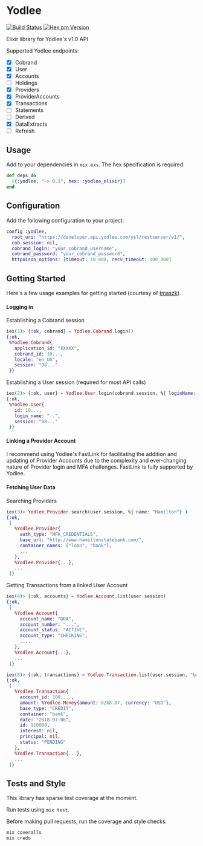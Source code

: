 # Yodlee

[![Build Status](https://travis-ci.org/wfgilman/yodlee-elixir.svg?branch=master)](https://travis-ci.org/wfgilman/yodlee-elixir)
[![Hex.pm Version](https://img.shields.io/hexpm/v/yodlee_elixir.svg)](https://hex.pm/packages/yodlee_elixir)

Elixir library for Yodlee's v1.0 API

Supported Yodlee endpoints:
- [x] Cobrand
- [x] User
- [x] Accounts
- [ ] Holdings
- [x] Providers
- [x] ProviderAccounts
- [x] Transactions
- [ ] Statements
- [ ] Derived
- [x] DataExtracts
- [ ] Refresh

## Usage

Add to your dependencies in `mix.exs`. The hex specification is required.

```elixir
def deps do
  [{:yodlee, "~> 0.1", hex: :yodlee_elixir}]
end
```

## Configuration

Add the following configuration to your project.

```elixir
config :yodlee,
  root_uri: "https://developer.api.yodlee.com/ysl/restserver/v1/",
  cob_session: nil,
  cobrand_login: "your_cobrand_username",
  cobrand_password: "your_cobrand_password",
  httpoison_options: [timeout: 10_000, recv_timeout: 100_000]
```

## Getting Started

Here's a few usage examples for getting started (courtesy of [tmaszk](https://github.com/tmaszk)).


#### Logging in

Establishing a Cobrand session
```elixir
iex(1)> {:ok, cobrand} = Yodlee.Cobrand.login()
{:ok,
 %Yodlee.Cobrand{
   application_id: "XXXXX",
   cobrand_id: 10...,
   locale: "en_US",
   session: "08..."
 }}
```

Establishing a User session (required for most API calls)
```elixir
iex(2)> {:ok, user} = Yodlee.User.login(cobrand.session, %{ loginName: "YourCobrandLoginName", password: "YourCobrandPassword", email: "YourEmailAddress" })
{:ok,
 %Yodlee.User{
   id: 10...,
   login_name: "..",
   session: "08..."
 }}
```

#### Linking a Provider Account

I recommend using Yodlee's FastLink for facilitating the addition and updating of Provider
Accounts due to the complexity and ever-changing nature of Provider login and MFA
challenges. FastLink is fully supported by Yodlee.

#### Fetching User Data

Searching Providers
```elixir
iex(3)> Yodlee.Provider.search(user.session, %{ name: "Hamilton"} )
{:ok,
 [
   %Yodlee.Provider{
     auth_type: "MFA_CREDENTIALS",
     base_url: "http://www.hamiltonstatebank.com/",
     container_names: ["loan", "bank"],
     ...
   },
   %Yodlee.Provider{...},
   ...
 ]}
```

Getting Transactions from a linked User Account
```elixir
iex(4)> {:ok, accounts} = Yodlee.Account.list(user.session)
{:ok,
 [
   %Yodlee.Account{
     account_name: "DDA",
     account_number: "...",
     account_status: "ACTIVE",
     account_type: "CHECKING",
     ....
   },
   %Yodlee.Account{...},
   ...
 ]}

iex(5)> {:ok, transactions} = Yodlee.Transaction.list(user.session, "bank", hd(accounts).id)
{:ok,
 [
   %Yodlee.Transaction{
     account_id: 100....,
     amount: %Yodlee.Money{amount: 6268.87, currency: "USD"},
     base_type: "CREDIT",
     container: "bank",
     date: "2018-07-06",
     id: 910000,
     interest: nil,
     principal: nil,
     status: "PENDING"
   },
   %Yodlee.Transaction{...},
   ...
 ]}
```


## Tests and Style

This library has sparse test coverage at the moment.

Run tests using `mix test`.

Before making pull requests, run the coverage and style checks.
```elixir
mix coveralls
mix credo
```
